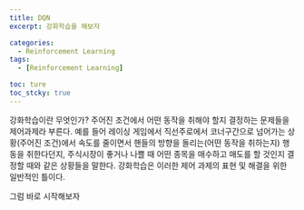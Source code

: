 ```yaml
---
title: DQN
excerpt: 강화학습을 해보자

categories:
  - Reinforcement Learning
tags:
  - [Reinforcement Learning]

toc: ture
toc_stcky: true
---
```


강화학습이란 무엇인가?
주어진 조건에서 어떤 동작을 취해야 할지 결정하는 문제들을 제어과제라 부른다. 예를 들어 레이싱 게임에서 직선주로에서 코너구간으로 넘어가는 상황(주어진 조건)에서 속도를 줄이면서 핸들의 방향을 돌리는(어떤 동작을 취하는지) 행동을 취한다던지, 주식시장이 좋거나 나쁠 때 어떤 종목을 매수하고 매도를 할 것인지 결정할 때와 같은 상황들을 말한다.
강화학습은 이러한 제어 과제의 표현 및 해결을 위한 일반적인 틀이다.

그럼 바로 시작해보자












